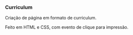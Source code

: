 ### Curriculum

Criação de página em formato de curriculum.

Feito em HTML e CSS, com evento de clique para impressão.
